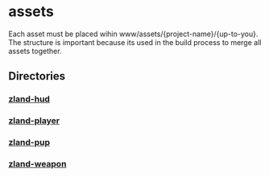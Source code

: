 # assets

Each asset must be placed wihin www/assets/{project-name}/{up-to-you}. The structure is important because its used in the build process to merge all assets together.
<!-- start generated readme -->

## Directories  

### [zland-hud](zland-hud)  


### [zland-player](zland-player)  


### [zland-pup](zland-pup)  


### [zland-weapon](zland-weapon)  


<!-- end generated readme -->